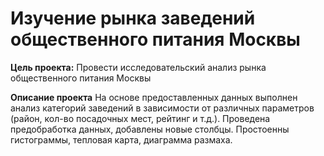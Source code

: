 # Изучение рынка заведений общественного питания Москвы

**Цель проекта:** Провести исследовательский анализ рынка общественного питания Москвы

**Описание проекта** На основе предоставленных данных выполнен анализ категорий заведений в зависимости от различных параметров (район, кол-во посадочных мест, рейтинг и т.д.).
Проведена предобработка данных, добавлены новые столбцы. Простоенны гистограммы, тепловая карта, диаграмма размаха.
